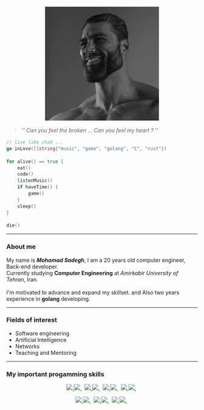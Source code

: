 <p align="center">

  <img src="./icons/4_5861882871521742335.png" width="300" height="300" />

> _'' Can you feel the broken ... 
> Can you feel my heart ? ''_

</p>

```go
// live like chad ...
go inLove([]string{"music", "game", "golang", "C", "rust"})

for alive() == true {
    eat()
    code()
	listenMusic()
    if haveTime() {
        game()
    }
    sleep()
}

die()
```
___

### About me
My name is ***Mohamad Sadegh***, I am a 20 years old computer engineer, Back-end developer.<br />
Currently studying **Computer Engineering** at _Amirkabir University of Tehran_, Iran.<br /><br />
I'm motivated to advance and expand my skillset.
and Also two years experience in **golang** developing.<br />

___

### Fields of interest
- Software engineering
- Artificial Intelligence
- Networks
- Teaching and Mentoring

 ___

### My important progamming skills
<p align="center">

<a target="_blank" href="https://github.com/yurijserrano/LANGUAGES-TOOLS-LOGOS/tree/master/others">
	<img src="https://img.shields.io/badge/Golang-blue?style=for-the-badge&color=03f0fc" />
	<img src="https://github.com/yurijserrano/Github-Profile-Readme-Logos/blob/master/programming%20languages/go.svg" width="30" />
</a>&nbsp;
<a target="_blank" href="https://github.com/yurijserrano/LANGUAGES-TOOLS-LOGOS/tree/master/ides">
	<img src="https://img.shields.io/badge/C%20Programming%20Language-gray?style=for-the-badge&color=666666" />
	<img src="https://github.com/yurijserrano/Github-Profile-Readme-Logos/blob/master/programming%20languages/c.svg" width="30" />
</a>&nbsp;
<a target="_blank" href="https://github.com/yurijserrano/LANGUAGES-TOOLS-LOGOS/tree/master/databases">
	<img src="https://img.shields.io/badge/Ruby-red?style=for-the-badge&color=70092f" />
	<img src="https://github.com/yurijserrano/Github-Profile-Readme-Logos/blob/master/programming%20languages/ruby.svg" width="30" />
</a>&nbsp;
<a target="_blank" href="https://github.com/yurijserrano/LANGUAGES-TOOLS-LOGOS/tree/master/frameworks">
	<img src="https://img.shields.io/badge/Python-blue?style=for-the-badge&color=094e87" />
	<img src="https://github.com/yurijserrano/Github-Profile-Readme-Logos/blob/master/programming%20languages/python.svg" width="30" />
</a>&nbsp;

</p>

<p align="center">

<a target="_blank" href="https://github.com/yurijserrano/LANGUAGES-TOOLS-LOGOS/tree/master/databases">
	<img src="https://img.shields.io/badge/JavaScript-black?style=for-the-badge&color=d9d021" />
	<img src="https://github.com/yurijserrano/Github-Profile-Readme-Logos/blob/master/programming%20languages/javascript.svg" width="30" />
</a>&nbsp;
<a target="_blank" href="https://github.com/yurijserrano/LANGUAGES-TOOLS-LOGOS/tree/master/cloud">
	<img src="https://img.shields.io/badge/ShellScript-black?style=for-the-badge&color=09cc5f" />
	<img src="https://github.com/yurijserrano/Github-Profile-Readme-Logos/blob/master/programming%20languages/bash.svg" width="30" />
</a>&nbsp;
<a target="_blank" href="https://github.com/yurijserrano/LANGUAGES-TOOLS-LOGOS/tree/master/cloud">
	<img src="https://img.shields.io/badge/Docker-blue?style=for-the-badge&color=0977bb" />
	<img src="https://github.com/yurijserrano/Github-Profile-Readme-Logos/blob/master/cloud/docker.svg" width="30" />
</a>&nbsp;

</p>

